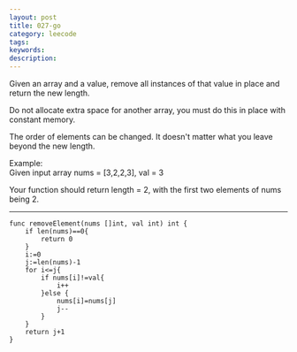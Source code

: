 ```yaml
---
layout: post
title: 027-go
category: leecode
tags: 
keywords: 
description: 
---
```


Given an array and a value, remove all instances of that value in place and return the new length.

Do not allocate extra space for another array, you must do this in place with constant memory.

The order of elements can be changed. It doesn't matter what you leave beyond the new length.

Example:  
Given input array nums = [3,2,2,3], val = 3

Your function should return length = 2, with the first two elements of nums being 2.


----------

    func removeElement(nums []int, val int) int {
    	if len(nums)==0{
    		return 0
    	}
    	i:=0
    	j:=len(nums)-1
    	for i<=j{
    		if nums[i]!=val{
    			i++
    		}else {
    			nums[i]=nums[j]
    			j--
    		}
    	}
    	return j+1
    }